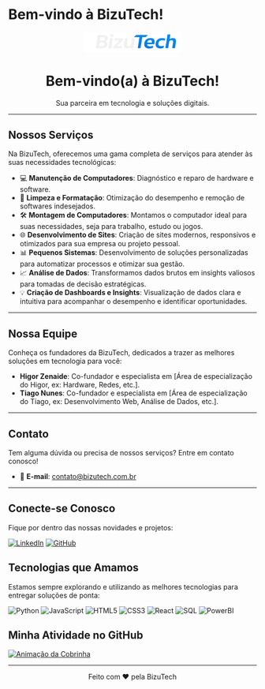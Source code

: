 # Bem-vindo à BizuTech!




<p align="center">
  <img src="./logo_marca-removebg-preview.png" alt="BizuTech Logo" width="200">
</p>

<h1 align="center">Bem-vindo(a) à BizuTech!</h1>

<p align="center">
  Sua parceira em tecnologia e soluções digitais.
</p>

---



## Nossos Serviços

Na BizuTech, oferecemos uma gama completa de serviços para atender às suas necessidades tecnológicas:

- 💻 **Manutenção de Computadores**: Diagnóstico e reparo de hardware e software.
- 🧹 **Limpeza e Formatação**: Otimização do desempenho e remoção de softwares indesejados.
- 🛠️ **Montagem de Computadores**: Montamos o computador ideal para suas necessidades, seja para trabalho, estudo ou jogos.
- 🌐 **Desenvolvimento de Sites**: Criação de sites modernos, responsivos e otimizados para sua empresa ou projeto pessoal.
- 📊 **Pequenos Sistemas**: Desenvolvimento de soluções personalizadas para automatizar processos e otimizar sua gestão.
- 📈 **Análise de Dados**: Transformamos dados brutos em insights valiosos para tomadas de decisão estratégicas.
- 💡 **Criação de Dashboards e Insights**: Visualização de dados clara e intuitiva para acompanhar o desempenho e identificar oportunidades.

---



## Nossa Equipe

Conheça os fundadores da BizuTech, dedicados a trazer as melhores soluções em tecnologia para você:

- **Higor Zenaide**: Co-fundador e especialista em [Área de especialização do Higor, ex: Hardware, Redes, etc.].
- **Tiago Nunes**: Co-fundador e especialista em [Área de especialização do Tiago, ex: Desenvolvimento Web, Análise de Dados, etc.].

---



## Contato

Tem alguma dúvida ou precisa de nossos serviços? Entre em contato conosco!

- 📧 **E-mail**: contato@bizutech.com.br

---



## Conecte-se Conosco

Fique por dentro das nossas novidades e projetos:

[![LinkedIn](https://img.shields.io/badge/LinkedIn-0077B5?style=for-the-badge&logo=linkedin&logoColor=white)](https://linkedin.com/company/bizutech) 
[![GitHub](https://img.shields.io/badge/GitHub-100000?style=for-the-badge&logo=github&logoColor=white)](https://github.com/bizutech)

## Tecnologias que Amamos

Estamos sempre explorando e utilizando as melhores tecnologias para entregar soluções de ponta:

![Python](https://img.shields.io/badge/Python-3776AB?style=for-the-badge&logo=python&logoColor=white)
![JavaScript](https://img.shields.io/badge/JavaScript-F7DF1E?style=for-the-badge&logo=javascript&logoColor=black)
![HTML5](https://img.shields.io/badge/HTML5-E34F26?style=for-the-badge&logo=html5&logoColor=white)
![CSS3](https://img.shields.io/badge/CSS3-1572B6?style=for-the-badge&logo=css3&logoColor=white)
![React](https://img.shields.io/badge/React-61DAFB?style=for-the-badge&logo=react&logoColor=black)
![SQL](https://img.shields.io/badge/SQL-4479A1?style=for-the-badge&logo=mysql&logoColor=white)
![PowerBI](https://img.shields.io/badge/PowerBI-F2C811?style=for-the-badge&logo=power%20bi&logoColor=black)
## Minha Atividade no GitHub

[![Animação da Cobrinha](https://github.com/BizuTech-github/BizuTech-github/blob/output/github-contribution-grid-snake.svg )](https://github.com/BizuTech-github/BizuTech-github/blob/output/github-contribution-grid-snake.svg )

---



<p align="center">
  Feito com ❤️ pela BizuTech
</p>
